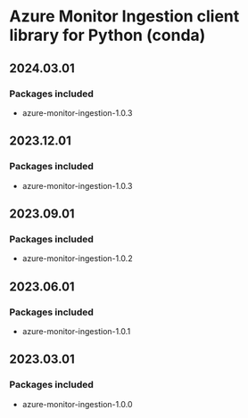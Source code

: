 # Azure Monitor Ingestion client library for Python (conda)

## 2024.03.01

### Packages included

- azure-monitor-ingestion-1.0.3

## 2023.12.01

### Packages included

- azure-monitor-ingestion-1.0.3

## 2023.09.01

### Packages included

- azure-monitor-ingestion-1.0.2

## 2023.06.01

### Packages included

- azure-monitor-ingestion-1.0.1

## 2023.03.01

### Packages included

- azure-monitor-ingestion-1.0.0
